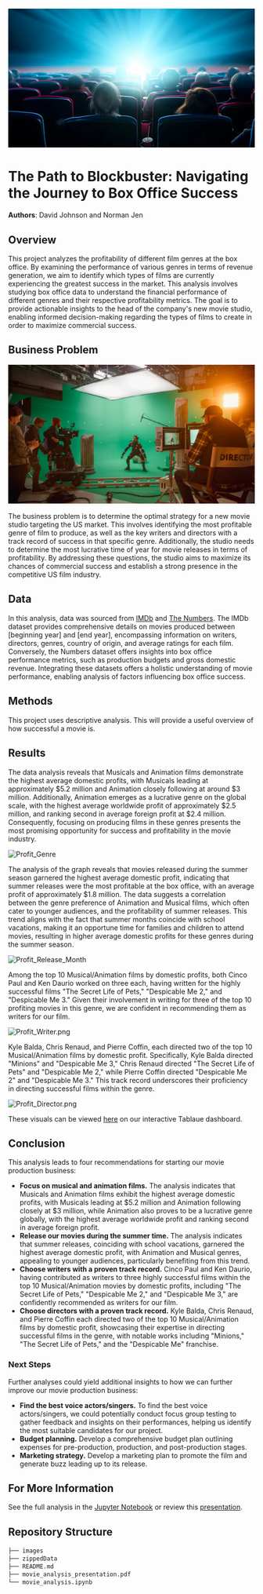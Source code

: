 ![Movie-Theater](./images/movie_theater.jpg)

# The Path to Blockbuster: Navigating the Journey to Box Office Success

**Authors**: David Johnson and Norman Jen

## Overview

This project analyzes the profitability of different film genres at the box office. By examining the performance of various genres in terms of revenue generation, we aim to identify which types of films are currently experiencing the greatest success in the market. This analysis involves studying box office data to understand the financial performance of different genres and their respective profitability metrics. The goal is to provide actionable insights to the head of the company's new movie studio, enabling informed decision-making regarding the types of films to create in order to maximize commercial success.

## Business Problem

![Movie-Set](./images/movie_production_set.jpg)

The business problem is to determine the optimal strategy for a new movie studio targeting the US market. This involves identifying the most profitable genre of film to produce, as well as the key writers and directors with a track record of success in that specific genre. Additionally, the studio needs to determine the most lucrative time of year for movie releases in terms of profitability. By addressing these questions, the studio aims to maximize its chances of commercial success and establish a strong presence in the competitive US film industry.

## Data

In this analysis, data was sourced from [IMDb](https://www.imdb.com/) and [The Numbers](https://www.the-numbers.com/). The IMDb dataset provides comprehensive details on movies produced between [beginning year] and [end year], encompassing information on writers, directors, genres, country of origin, and average ratings for each film. Conversely, the Numbers dataset offers insights into box office performance metrics, such as production budgets and gross domestic revenue. Integrating these datasets offers a holistic understanding of movie performance, enabling analysis of factors influencing box office success.

## Methods

This project uses descriptive analysis. This will provide a useful overview of how successful a movie is.

## Results

The data analysis reveals that Musicals and Animation films demonstrate the highest average domestic profits, with Musicals leading at approximately $5.2 million and Animation closely following at around $3 million. Additionally, Animation emerges as a lucrative genre on the global scale, with the highest average worldwide profit of approximately $2.5 million, and ranking second in average foreign profit at $2.4 million. Consequently, focusing on producing films in these genres presents the most promising opportunity for success and profitability in the movie industry.

![Profit_Genre](./images/fatalities_YOY_by_model.png)

The analysis of the graph reveals that movies released during the summer season garnered the highest average domestic profit, indicating that summer releases were the most profitable at the box office, with an average profit of approximately $1.8 million. The data suggests a correlation between the genre preference of Animation and Musical films, which often cater to younger audiences, and the profitability of summer releases. This trend aligns with the fact that summer months coincide with school vacations, making it an opportune time for families and children to attend movies, resulting in higher average domestic profits for these genres during the summer season.

![Profit_Release_Month](./images/doa_percent_by_model.png)

Among the top 10 Musical/Animation films by domestic profits, both Cinco Paul and Ken Daurio worked on three each, having written for the highly successful films "The Secret Life of Pets," "Despicable Me 2," and "Despicable Me 3." Given their involvement in writing for three of the top 10 profiting movies in this genre, we are confident in recommending them as writers for our film.

![Profit_Writer.png](./images/Total_Fatalities_by_Month.png)

Kyle Balda, Chris Renaud, and Pierre Coffin, each directed two of the top 10 Musical/Animation films by domestic profit. Specifically, Kyle Balda directed "Minions" and "Despicable Me 3," Chris Renaud directed "The Secret Life of Pets" and "Despicable Me 2," while Pierre Coffin directed "Despicable Me 2" and "Despicable Me 3." This track record underscores their proficiency in directing successful films within the genre.

![Profit_Director.png](./images/Total_Fatalities_by_Month.png)

These visuals can be viewed [here](https://public.tableau.com/views/AviationIncidentAnalysis/Dashboard1?:language=en-US&:display_count=n&:origin=viz_share_link) on our interactive Tablaue dashboard.


## Conclusion

This analysis leads to four recommendations for starting our movie production business:

- **Focus on musical and animation films.** The analysis indicates that Musicals and Animation films exhibit the highest average domestic profits, with Musicals leading at $5.2 million and Animation following closely at $3 million, while Animation also proves to be a lucrative genre globally, with the highest average worldwide profit and ranking second in average foreign profit.
- **Release our movies during the summer time.** The analysis indicates that summer releases, coinciding with school vacations, garnered the highest average domestic profit, with Animation and Musical genres, appealing to younger audiences, particularly benefiting from this trend.
- **Choose writers with a proven track record.** Cinco Paul and Ken Daurio, having contributed as writers to three highly successful films within the top 10 Musical/Animation movies by domestic profits, including "The Secret Life of Pets," "Despicable Me 2," and "Despicable Me 3," are confidently recommended as writers for our film.
- **Choose directors with a proven track record.** Kyle Balda, Chris Renaud, and Pierre Coffin each directed two of the top 10 Musical/Animation films by domestic profit, showcasing their expertise in directing successful films in the genre, with notable works including "Minions," "The Secret Life of Pets," and the "Despicable Me" franchise.

### Next Steps

Further analyses could yield additional insights to how we can further improve our movie production business:

- **Find the best voice actors/singers.** To find the best voice actors/singers, we could potentially conduct focus group testing to gather feedback and insights on their performances, helping us identify the most suitable candidates for our project.
- **Budget planning.** Develop a comprehensive budget plan outlining expenses for pre-production, production, and post-production stages.
- **Marketing strategy.** Develop a marketing plan to promote the film and generate buzz leading up to its release.

## For More Information

See the full analysis in the [Jupyter Notebook](./movie_analysis.ipynb) or review this [presentation](./movie_analysis_presentation.pdf).

## Repository Structure

```
├── images
├── zippedData
├── README.md
├── movie_analysis_presentation.pdf
└── movie_analysis.ipynb
```